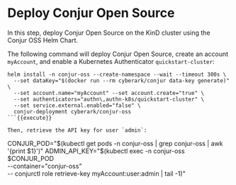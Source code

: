 # Deploy Conjur Open Source

In this step, deploy Conjur Open Source on the KinD cluster using the Conjur
OSS Helm Chart.

The following command will deploy Conjur Open Source, create an account
`myAccount`, and enable a Kubernetes Authenticator `quickstart-cluster`:

```
helm install -n conjur-oss --create-namespace --wait --timeout 300s \
  --set dataKey="$(docker run --rm cyberark/conjur data-key generate)" \
  --set account.name="myAccount" --set account.create="true" \
  --set authenticators="authn\,authn-k8s/quickstart-cluster" \
  --set service.external.enabled="false" \
  conjur-deployment cyberark/conjur-oss
```{{execute}}

Then, retrieve the API key for user `admin`:

```
CONJUR_POD="$(kubectl get pods -n conjur-oss | grep conjur-oss | awk '{print $1}')"
ADMIN_API_KEY="$(kubectl exec -n conjur-oss $CONJUR_POD \
  --container="conjur-oss" \
  -- conjurctl role retrieve-key myAccount:user:admin | tail -1)"
```{{execute}}

